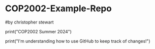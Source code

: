 # COP2002-Example-Repo
#by christopher stewart


print("COP2002 Summer 2024")






print("I'm understanding how to use GitHub to keep track of changes!")
